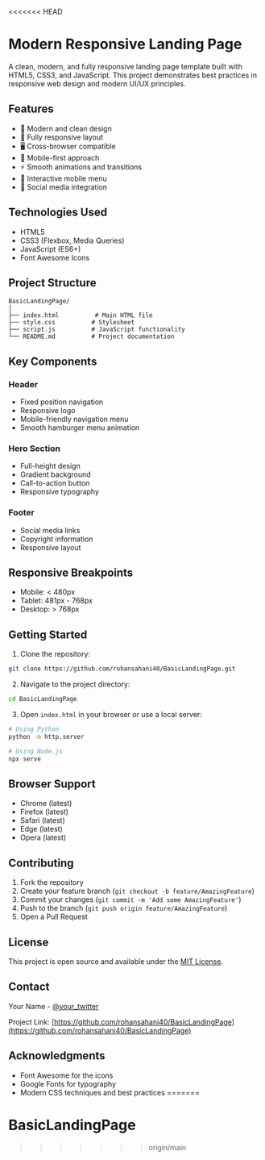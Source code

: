 <<<<<<< HEAD
# Modern Responsive Landing Page

A clean, modern, and fully responsive landing page template built with HTML5, CSS3, and JavaScript. This project demonstrates best practices in responsive web design and modern UI/UX principles.

## Features

- 🎨 Modern and clean design
- 📱 Fully responsive layout
- 🖥️ Cross-browser compatible
- 🎯 Mobile-first approach
- ⚡ Smooth animations and transitions
- 🍔 Interactive mobile menu
- 🔗 Social media integration

## Technologies Used

- HTML5
- CSS3 (Flexbox, Media Queries)
- JavaScript (ES6+)
- Font Awesome Icons

## Project Structure

```
BasicLandingPage/
│
├── index.html          # Main HTML file
├── style.css          # Stylesheet
├── script.js          # JavaScript functionality
└── README.md          # Project documentation
```

## Key Components

### Header
- Fixed position navigation
- Responsive logo
- Mobile-friendly navigation menu
- Smooth hamburger menu animation

### Hero Section
- Full-height design
- Gradient background
- Call-to-action button
- Responsive typography

### Footer
- Social media links
- Copyright information
- Responsive layout

## Responsive Breakpoints

- Mobile: < 480px
- Tablet: 481px - 768px
- Desktop: > 768px

## Getting Started

1. Clone the repository:
```bash
git clone https://github.com/rohansahani40/BasicLandingPage.git
```

2. Navigate to the project directory:
```bash
cd BasicLandingPage
```

3. Open `index.html` in your browser or use a local server:
```bash
# Using Python
python -m http.server

# Using Node.js
npx serve
```

## Browser Support

- Chrome (latest)
- Firefox (latest)
- Safari (latest)
- Edge (latest)
- Opera (latest)

## Contributing

1. Fork the repository
2. Create your feature branch (`git checkout -b feature/AmazingFeature`)
3. Commit your changes (`git commit -m 'Add some AmazingFeature'`)
4. Push to the branch (`git push origin feature/AmazingFeature`)
5. Open a Pull Request

## License

This project is open source and available under the [MIT License](LICENSE).

## Contact

Your Name - [@your_twitter](https://twitter.com/your_twitter)

Project Link: [https://github.com/rohansahani40/BasicLandingPage](https://github.com/rohansahani40/BasicLandingPage)

## Acknowledgments

- Font Awesome for the icons
- Google Fonts for typography
- Modern CSS techniques and best practices 
=======
# BasicLandingPage
>>>>>>> origin/main
